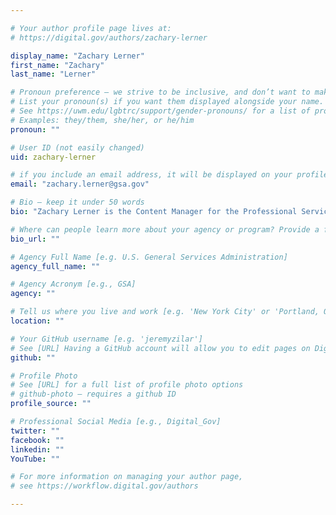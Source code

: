 ```yaml
---

# Your author profile page lives at:
# https://digital.gov/authors/zachary-lerner

display_name: "Zachary Lerner"
first_name: "Zachary"
last_name: "Lerner"

# Pronoun preference — we strive to be inclusive, and don’t want to make assumptions on a person’s first name (be it a gender-neutral name, or is one more common in languages other than English). Learn more http://www.MyPronouns.org
# List your pronoun(s) if you want them displayed alongside your name. Leave it blank and we'll use just your name.
# See https://uwm.edu/lgbtrc/support/gender-pronouns/ for a list of pronouns
# Examples: they/them, she/her, or he/him
pronoun: ""

# User ID (not easily changed)
uid: zachary-lerner

# if you include an email address, it will be displayed on your profile page
email: "zachary.lerner@gsa.gov"

# Bio — keep it under 50 words
bio: "Zachary Lerner is the Content Manager for the Professional Services Hallway on the Acquisition Gateway and has been in that role since August 2014. Zachary joined U.S. General Services Administration’s Federal Acquisition Service in July 2009, and has previously worked as a project manager with an emphasis on sustainability and mobility projects within GSA’s Northeast and Caribbean in New York City. He is still involved with national sustainability initiatives in his new role in GSA’s Northwest/Arctic Region."

# Where can people learn more about your agency or program? Provide a full URL [e.g. 'https://www.example.gov/']
bio_url: ""

# Agency Full Name [e.g. U.S. General Services Administration]
agency_full_name: ""

# Agency Acronym [e.g., GSA]
agency: ""

# Tell us where you live and work [e.g. 'New York City' or 'Portland, OR']
location: ""

# Your GitHub username [e.g. 'jeremyzilar']
# See [URL] Having a GitHub account will allow you to edit pages on DigitalGov. The image used in your GitHub account can also be used to populate your digital.gov profile photo.
github: ""

# Profile Photo
# See [URL] for a full list of profile photo options
# github-photo — requires a github ID
profile_source: ""

# Professional Social Media [e.g., Digital_Gov]
twitter: ""
facebook: ""
linkedin: ""
YouTube: ""

# For more information on managing your author page,
# see https://workflow.digital.gov/authors

---
```

